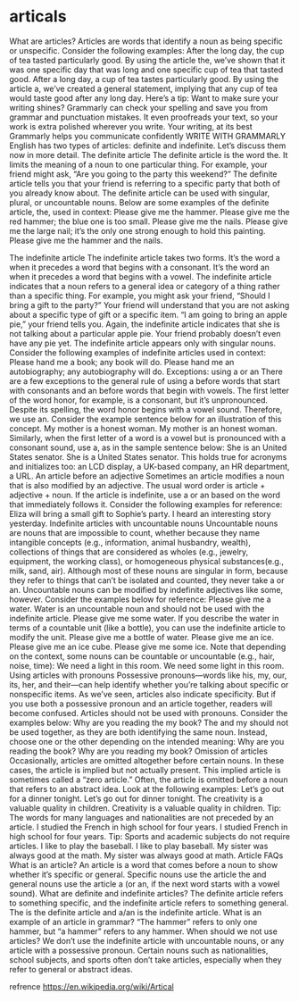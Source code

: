 # articals

What are articles?
Articles are words that identify a noun as being specific or unspecific. Consider the following examples:
After the long day, the cup of tea tasted particularly good.
By using the article the, we’ve shown that it was one specific day that was long and one specific cup of tea that tasted good.
After a long day, a cup of tea tastes particularly good.
By using the article a, we’ve created a general statement, implying that any cup of tea would taste good after any long day.
Here’s a tip: Want to make sure your writing shines? Grammarly can check your spelling and save you from grammar and punctuation mistakes. It even proofreads your text, so your work is extra polished wherever you write.
Your writing, at its best
Grammarly helps you communicate confidently
WRITE WITH GRAMMARLY
English has two types of articles: definite and indefinite. Let’s discuss them now in more detail.
The definite article
The definite article is the word the. It limits the meaning of a noun to one particular thing. For example, your friend might ask, “Are you going to the party this weekend?” The definite article tells you that your friend is referring to a specific party that both of you already know about. The definite article can be used with singular, plural, or uncountable nouns. Below are some examples of the definite article, the, used in context:
Please give me the hammer.
Please give me the red hammer; the blue one is too small.
Please give me the nails.
Please give me the large nail; it’s the only one strong enough to hold this painting.
Please give me the hammer and the nails.

The indefinite article
The indefinite article takes two forms. It’s the word a when it precedes a word that begins with a consonant. It’s the word an when it precedes a word that begins with a vowel. The indefinite article indicates that a noun refers to a general idea or category of a thing rather than a specific thing. 
For example, you might ask your friend, “Should I bring a gift to the party?” Your friend will understand that you are not asking about a specific type of gift or a specific item. “I am going to bring an apple pie,” your friend tells you. Again, the indefinite article indicates that she is not talking about a particular apple pie. Your friend probably doesn’t even have any pie yet. The indefinite article appears only with singular nouns. Consider the following examples of indefinite articles used in context:
Please hand me a book; any book will do.
Please hand me an autobiography; any autobiography will do.
Exceptions: using a or an
There are a few exceptions to the general rule of using a before words that start with consonants and an before words that begin with vowels. The first letter of the word honor, for example, is a consonant, but it’s unpronounced. Despite its spelling, the word honor begins with a vowel sound. Therefore, we use an. Consider the example sentence below for an illustration of this concept.
My mother is a honest woman.
My mother is an honest woman.
Similarly, when the first letter of a word is a vowel but is pronounced with a consonant sound, use a, as in the sample sentence below:
She is an United States senator.
She is a United States senator.
This holds true for acronyms and initializes too: an LCD display, a UK-based company, an HR department, a URL.
An article before an adjective
Sometimes an article modifies a noun that is also modified by an adjective. The usual word order is article + adjective + noun. If the article is indefinite, use a or an based on the word that immediately follows it. Consider the following examples for reference:
Eliza will bring a small gift to Sophie’s party.
I heard an interesting story yesterday.
Indefinite articles with uncountable nouns
Uncountable nouns are nouns that are impossible to count, whether because they name intangible concepts (e.g., information, animal husbandry, wealth), collections of things that are considered as wholes (e.g., jewelry, equipment, the working class), or homogeneous physical substances(e.g., milk, sand, air). Although most of these nouns are singular in form, because they refer to things that can’t be isolated and counted, they never take a or an. Uncountable nouns can be modified by indefinite adjectives like some, however. Consider the examples below for reference:
Please give me a water.
Water is an uncountable noun and should not be used with the indefinite article.
Please give me some water.
If you describe the water in terms of a countable unit (like a bottle), you can use the indefinite article to modify the unit.
Please give me a bottle of water.
Please give me an ice.
Please give me an ice cube.
Please give me some ice.
Note that depending on the context, some nouns can be countable or uncountable (e.g., hair, noise, time):
We need a light in this room.
We need some light in this room.
Using articles with pronouns
Possessive pronouns—words like his, my, our, its, her, and their—can help identify whether you’re talking about specific or nonspecific items. As we’ve seen, articles also indicate specificity. But if you use both a possessive pronoun and an article together, readers will become confused. Articles should not be used with pronouns. Consider the examples below:
Why are you reading the my book?
The and my should not be used together, as they are both identifying the same noun. Instead, choose one or the other depending on the intended meaning:
Why are you reading the book?
Why are you reading my book?
Omission of articles
Occasionally, articles are omitted altogether before certain nouns. In these cases, the article is implied but not actually present. This implied article is sometimes called a “zero article.” Often, the article is omitted before a noun that refers to an abstract idea. Look at the following examples:
Let’s go out for a dinner tonight.
Let’s go out for dinner tonight.
The creativity is a valuable quality in children.
Creativity is a valuable quality in children.
Tip: The words for many languages and nationalities are not preceded by an article. 
I studied the French in high school for four years.
I studied French in high school for four years.
Tip: Sports and academic subjects do not require articles. 
I like to play the baseball.
I like to play baseball.
My sister was always good at the math.
My sister was always good at math.
Article FAQs
What is an article?
An article is a word that comes before a noun to show whether it’s specific or general. Specific nouns use the article the and general nouns use the article a (or an, if the next word starts with a vowel sound). 
What are definite and indefinite articles?
The definite article refers to something specific, and the indefinite article refers to something general. The is the definite article and a/an is the indefinite article.
What is an example of an article in grammar?
“The hammer” refers to only one hammer, but “a hammer” refers to any hammer. 
When should we not use articles?
We don’t use the indefinite article with uncountable nouns, or any article with a possessive pronoun. Certain nouns such as nationalities, school subjects, and sports often don’t take articles, especially when they refer to general or abstract ideas. 

refrence https://en.wikipedia.org/wiki/Artical
